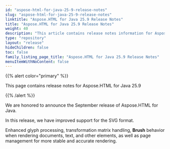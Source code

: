```yaml
---
id: "aspose-html-for-java-25-9-release-notes"
slug: "aspose-html-for-java-25-9-release-notes"
linktitle: "Aspose.HTML for Java 25.9 Release Notes"
title: "Aspose.HTML for Java 25.9 Release Notes"
weight: 40
description: "This article contains release notes information for Aspose.HTML for Java 25.9."
type: "repository"
layout: "release"
hideChildren: false
toc: false
family_listing_page_title: "Aspose.HTML for Java 25.9 Release Notes"
menuItemWithNoContent: false
---
```


{{% alert color="primary" %}}

This page contains release notes for Aspose.HTML for Java 25.9

{{% /alert %}}

We are honored to announce the September release of Aspose.HTML for Java.

In this release, we have improved support for the SVG format.

Enhanced glyph processing, transformation matrix handling, **Brush** behavior when rendering documents, text, 
and other elements, as well as page management for more stable and accurate rendering.